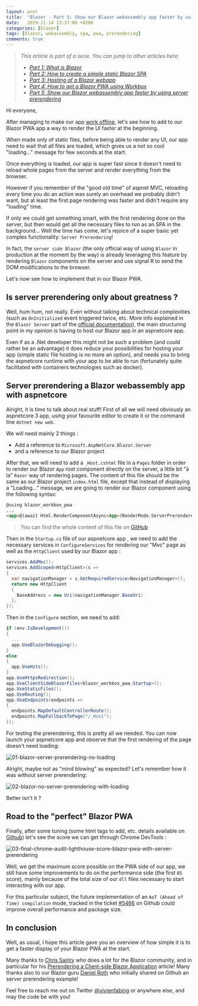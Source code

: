```yaml
---
layout: post
title:  "Blazor - Part 5: Show our Blazor webassembly app faster by using server prerendering"
date:   2019-11-14 13:37:00 +0200
categories: [blazor]
tags: [blazor, webassembly, spa, pwa, prerendering]
comments: true
---
```


> *This article is part of a serie. You can jump to other articles here:*
> - [*Part 1: What is Blazor*](https://www.vivienfabing.com/blazor/2019/10/10/blazor-what-is-blazor.html)
> - [*Part 2: How to create a simple static Blazor SPA*](https://www.vivienfabing.com/blazor/2019/10/17/blazor-how-to-create-a-simple-static-blazor-website.html)
> - [*Part 3: Hosting of a Blazor webapp*](https://www.vivienfabing.com/blazor/2019/10/24/blazor-how-to-host-a-blazor-app.html)
> - [*Part 4: How to get a Blazor PWA using Workbox*](https://www.vivienfabing.com/blazor/2019/10/31/blazor-how-to-get-a-blazor-pwa-using-workbox.html)
> - [*Part 5: Show our Blazor webassembly app faster by using server prerendering*](https://www.vivienfabing.com/blazor/2019/11/14/blazor-how-to-show-faster-a-blazor-webassembly-app-with-server-prerendering.html)

Hi everyone,

After managing to make our app [work offline](https://www.vivienfabing.com/blazor/2019/10/31/blazor-how-to-get-a-blazor-pwa-using-workbox.html), let's see how to add to our Blazor PWA app a way to render the UI faster at the beginning.

When made only of static files, before being able to render any UI, our app need to wait that all files are loaded, which gives us a not so cool "loading..." message for few seconds at the start.

Once everything is loaded, our app is super fast since it doesn't need to reload whole pages from the server and render everything from the browser.

However if you remember of the "good old time" of aspnet MVC, reloading every time you do an action was surely an overhead we probably didn't want, but at least the first page rendering was faster and didn't require any "loading" time.

If only we could get something smart, with the first rendering done on the server, but then would get all the necessary files to run as an SPA in the background... Well the time has come, let's rejoice of a super basic yet complex functionality: `Server Prerendering`!

In fact, the `server side Blazor` (the only official way of using `Blazor` in production at the moment by the way) is already leveraging this feature by rendering `Blazor` components on the server and use signal R to send the DOM modifications to the browser.

Let's now see how to implement that in our Blazor PWA.

## Is server prerendering only about greatness ?

Well, hum hum, not really. 
Even without talking about technical complexities (such as `OnInitialized` event triggered twice, etc. More info explained in the `Blazor Server` part of the [official documentation](https://docs.microsoft.com/en-us/aspnet/core/blazor/hosting-models?view=aspnetcore-3.0#blazor-server)), the main structuring point in my opinion is having to host our Blazor app in an aspnetcore app.

Even if as a .Net developer this might not be such a problem (and could rather be an advantage) it does reduce your possibilities for hosting your app (simple static file hosting is no more an option), and needs you to bring the aspnetcore runtime with your app to be able to run (fortunately quite facilitated with containers technologies such as docker).

## Server prerendering a Blazor webassembly app with aspnetcore

Alright, it is time to talk about real stuff!
First of all we will need obviously an aspnetcore 3 app, using your favourite editor to create it or the command line `dotnet new web`.

We will need mainly 2 things :
- Add a reference to `Microsoft.AspNetCore.Blazor.Server`
- and a reference to our Blazor project

After that, we will need to add a `_Host.cshtml` file in a `Pages` folder in order to render our Blazor `App` root component directly on the server, a little bit "à la" `Razor` way of rendering pages.
The content of this file should be the same as our Blazor project `index.html` file, except that instead of displaying a "Loading..." message, we are going to render our Blazor component using the following syntax:
```html
@using blazor_workbox_pwa
...
<app>@(await Html.RenderComponentAsync<App>(RenderMode.ServerPrerendered))</app>
```

> You can find the whole content of this file on [GitHub](https://github.com/vfabing/blazor-workbox-pwa/blob/master/aspnetcore-prerendering/Pages/_Host.cshtml)

Then in the `Startup.cs` file of our aspnetcore app , we need to add the necessary services in `ConfigureServices` for rendering our "Mvc" page as well as the `HttpClient` used by our Blazor app
:
```csharp
services.AddMvc();         
services.AddScoped<HttpClient>(s => 
{
  var navigationManager = s.GetRequiredService<NavigationManager>();
  return new HttpClient
  {
    BaseAddress = new Uri(navigationManager.BaseUri)
  };
});
```

Then in the `Configure` section, we need to add:
```csharp
if (env.IsDevelopment())
{
  ...
  app.UseBlazorDebugging();
}
else
{
  app.UseHsts();
}
app.UseHttpsRedirection();
app.UseClientSideBlazorFiles<blazor_workbox_pwa.Startup>();
app.UseStaticFiles();
app.UseRouting();
app.UseEndpoints(endpoints =>
{
  endpoints.MapDefaultControllerRoute();
  endpoints.MapFallbackToPage("/_Host");
});
```

For testing the prerendering, this is pretty all we needed. You can now launch your aspnetcore app and observe that the first rendering of the page doesn't need loading:

![01-blazor-server-prerendering-no-loading](/assets/2019-11-14/01-blazor-server-prerendering-no-loading.gif)

Alright, maybe not as "mind blowing" as expected? Let's remember how it was without server prerendering:

![02-blazor-no-server-prerendering-with-loading](/assets/2019-11-14/02-blazor-no-server-prerendering-with-loading.gif)

Better isn't it ?

## Road to the "perfect" Blazor PWA

Finally, after some tuning (some html tags to add, etc. details available on [Github](https://github.com/vfabing/blazor-workbox-pwa/tree/9d237c936d0af3ee9a0a0a17d78547eeb96791d1)) let's see the score we can get through Chrome DevTools :

![03-final-chrome-audit-lighthouse-score-blazor-pwa-with-server-prerendering](/assets/2019-11-14/03-final-chrome-audit-lighthouse-score-blazor-pwa-with-server-prerendering.png)

Well, we get the maximum score possible on the PWA side of our app, we still have some improvements to do on the performance side (the first `85` score), mainly because of the total size of our `dll` files necessary to start interacting with our app.

For this particular subject, the future implementation of an `AoT (Ahead of Time) compilation` mode, tracked in the ticket [#5466](https://github.com/aspnet/AspNetCore/issues/5466) on Github could improve overall performance and package size.

## In conclusion

Well, as usual, I hope this article gave you an overview of how simple it is to get a faster display of your Blazor PWA at the start.

Many thanks to [Chris Sainty](https://chrissainty.com/) who does a lot for the Blazor community, and in particular for his [Prerendering a Client-side Blazor Application](https://chrissainty.com/prerendering-a-client-side-blazor-application/) article!
Many thanks also to our Blazor guru [Daniel Roth](https://github.com/danroth27/BlazorWebAssemblyWithPrerendering) who initially shared on Github an server prerendering example!

Feel free to reach me out on Twitter [@vivienfabing](https://twitter.com/vivienfabing) or anywhere else, and may the code be with you!

